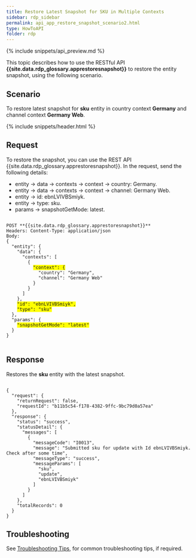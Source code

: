 ```yaml
---
title: Restore Latest Snapshot for SKU in Multiple Contexts
sidebar: rdp_sidebar
permalink: api_app_restore_snapshot_scenario2.html
type: HowToAPI
folder: rdp
---
```


{% include snippets/api_preview.md %}

This topic describes how to use the RESTful API **{{site.data.rdp_glossary.apprestoresnapshot}}** to restore the entity snapshot, using the following scenario. 

## Scenario 

To restore latest snapshot for **sku** entity in country context **Germany** and channel context **Germany Web**.

{% include snippets/header.html %}

## Request

To restore the snapshot, you can use the REST API {{site.data.rdp_glossary.apprestoresnapshot}}. In the request, send the following details:

* entity -> data -> contexts -> context -> country: Germany. 
* entity -> data -> contexts -> context -> channel: Germany Web. 
* entity -> id: ebnLVIVBSmiyk.
* entity -> type: sku.
* params -> snapshotGetMode: latest.

<pre>
<code>
POST **{{site.data.rdp_glossary.apprestoresnapshot}}**
Headers: Content-Type: application/json
Body:
{
  "entity": {
    "data": {
      "contexts": [
        {
          <span style="background-color: #FFFF00">"context": {</span>
            "country": "Germany",
            "channel": "Germany Web"
          }
        }
      ]
    },
    <span style="background-color: #FFFF00">"id": "ebnLVIVBSmiyk",</span>
    <span style="background-color: #FFFF00">"type": "sku"</span>
  },
  "params": {
    <span style="background-color: #FFFF00">"snapshotGetMode": "latest"</span>
  }
}
</code>
</pre>

## Response

Restores the **sku** entity with the latest snapshot.

<pre><code>
{
  "request": {
    "returnRequest": false,
    "requestId": "b11b5c54-f178-4382-9ffc-9bc79d0a57ea"
  },
  "response": {
    "status": "success",
    "statusDetail": {
      "messages": [
        {
          "messageCode": "I0013",
          "message": "Submitted sku for update with Id ebnLVIVBSmiyk. Check after some time",
          "messageType": "success",
          "messageParams": [
            "sku",
            "update",
            "ebnLVIVBSmiyk"
          ]
        }
      ]
    },
    "totalRecords": 0
  }
}
</code></pre>

## Troubleshooting

See [Troubleshooting Tips](api_troubleshooting_tips.html), for common troubleshooting tips, if required.